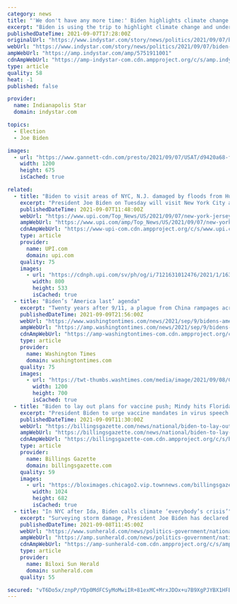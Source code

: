 ```yaml
---
category: news
title: "'We don't have any more time:' Biden highlights climate change as he tours Hurricane Ida damage in NY, NJ"
excerpt: "Biden is using the trip to highlight climate change and underscore his infrastructure bill, which will help communities prepare for extreme weather."
publishedDateTime: 2021-09-07T17:28:00Z
originalUrl: "https://www.indystar.com/story/news/politics/2021/09/07/biden-talk-climate-change-ny-nj-tour-hurricane-ida-damage/5751911001/"
webUrl: "https://www.indystar.com/story/news/politics/2021/09/07/biden-talk-climate-change-ny-nj-tour-hurricane-ida-damage/5751911001/"
ampWebUrl: "https://amp.indystar.com/amp/5751911001"
cdnAmpWebUrl: "https://amp-indystar-com.cdn.ampproject.org/c/s/amp.indystar.com/amp/5751911001"
type: article
quality: 58
heat: -1
published: false

provider:
  name: Indianapolis Star
  domain: indystar.com

topics:
  - Election
  - Joe Biden

images:
  - url: "https://www.gannett-cdn.com/presto/2021/09/07/USAT/d9420a68-f0d8-4cdf-b3cf-e9ea0e81c78a-GTY_1338886053.jpg?auto=webp&crop=6658,3746,x0,y414&format=pjpg&width=1200"
    width: 1200
    height: 675
    isCached: true

related:
  - title: "Biden to visit areas of NYC, N.J. damaged by floods from Hurricane Ida"
    excerpt: "President Joe Biden on Tuesday will visit New York City and multiple locations in New Jersey that were heavily damaged by major flooding and rains that killed dozens of people last week."
    publishedDateTime: 2021-09-07T11:48:00Z
    webUrl: "https://www.upi.com/Top_News/US/2021/09/07/new-york-jersey-joe-biden-hurricane-ida/7121631012476/"
    ampWebUrl: "https://www.upi.com/amp/Top_News/US/2021/09/07/new-york-jersey-joe-biden-hurricane-ida/7121631012476/"
    cdnAmpWebUrl: "https://www-upi-com.cdn.ampproject.org/c/s/www.upi.com/amp/Top_News/US/2021/09/07/new-york-jersey-joe-biden-hurricane-ida/7121631012476/"
    type: article
    provider:
      name: UPI.com
      domain: upi.com
    quality: 75
    images:
      - url: "https://cdnph.upi.com/sv/ph/og/i/7121631012476/2021/1/16310151479197/v1.5/Biden-to-visit-areas-of-NYC-NJ-damaged-by-floods-from-Hurricane-Ida.jpg"
        width: 800
        height: 533
        isCached: true
  - title: "Biden’s ‘America last’ agenda"
    excerpt: "Twenty years after 9/11, a plague from China rampages across our homeland. To date, COVID-19 has killed over 230 times more Americans than did those terrorist attacks."
    publishedDateTime: 2021-09-09T21:56:00Z
    webUrl: "https://www.washingtontimes.com/news/2021/sep/9/bidens-america-last-agenda/"
    ampWebUrl: "https://amp.washingtontimes.com/news/2021/sep/9/bidens-america-last-agenda/"
    cdnAmpWebUrl: "https://amp-washingtontimes-com.cdn.ampproject.org/c/s/amp.washingtontimes.com/news/2021/sep/9/bidens-america-last-agenda/"
    type: article
    provider:
      name: Washington Times
      domain: washingtontimes.com
    quality: 75
    images:
      - url: "https://twt-thumbs.washtimes.com/media/image/2021/09/08/Congress_Biden_Agenda_88765.jpg-deb7d_c0-469-6000-3969_s1200x700.jpg?077a4d12eee34b9fb188e6dd074bd433a74c3820"
        width: 1200
        height: 700
        isCached: true
  - title: "Biden to lay out plans for vaccine push; Mindy hits Florida as tropical storm; Jeter joins Hall of Fame"
    excerpt: "President Biden to urge vaccine mandates in virus speech today; Mindy hits Florida, moves north; Derek Jeter, other greats inducted into Hall of Fame. Get caught up."
    publishedDateTime: 2021-09-09T11:30:00Z
    webUrl: "https://billingsgazette.com/news/national/biden-to-lay-out-plans-for-vaccine-push-mindy-hits-florida-as-tropical-storm-jeter/article_85632095-e724-5c49-ae89-58df1a07dbab.html"
    ampWebUrl: "https://billingsgazette.com/news/national/biden-to-lay-out-plans-for-vaccine-push-mindy-hits-florida-as-tropical-storm-jeter/article_85632095-e724-5c49-ae89-58df1a07dbab.amp.html"
    cdnAmpWebUrl: "https://billingsgazette-com.cdn.ampproject.org/c/s/billingsgazette.com/news/national/biden-to-lay-out-plans-for-vaccine-push-mindy-hits-florida-as-tropical-storm-jeter/article_85632095-e724-5c49-ae89-58df1a07dbab.amp.html"
    type: article
    provider:
      name: Billings Gazette
      domain: billingsgazette.com
    quality: 59
    images:
      - url: "https://bloximages.chicago2.vip.townnews.com/billingsgazette.com/content/tncms/assets/v3/editorial/d/c9/dc9a26a7-c192-532a-ab68-78b23b1eef4b/6139ea8923746.image.jpg?resize=1024%2C682"
        width: 1024
        height: 682
        isCached: true
  - title: "In NYC after Ida, Biden calls climate ‘everybody’s crisis’"
    excerpt: "Surveying storm damage, President Joe Biden has declared climate change has reached “code red” and now has become “everybody’s crisis.”."
    publishedDateTime: 2021-09-08T11:45:00Z
    webUrl: "https://www.sunherald.com/news/politics-government/national-politics/article254044563.html"
    ampWebUrl: "https://amp.sunherald.com/news/politics-government/national-politics/article254044563.html"
    cdnAmpWebUrl: "https://amp-sunherald-com.cdn.ampproject.org/c/s/amp.sunherald.com/news/politics-government/national-politics/article254044563.html"
    type: article
    provider:
      name: Biloxi Sun Herald
      domain: sunherald.com
    quality: 55

secured: "vT6Do5x/znpP/YDp0MdFCSyMoMwiIR+81exMC+MrxJDOx+u7B9XgPJYBX1HFBtPswJ6xz2Ri1tN10+jo9o/1f/tfivSZFry1S/YCnChuj6QQj2lqho/yg20PGh+17/gmyb+txLIceBU3G+5O74UknBmEgvpUtotv2UJZwta//q9Z2UrbE4j7hisebroQf81+fUHyAAYk2QPTmJT1SbzJdffxicxFPbHkz//mPaCR/vAyu3WpqxIu+h2J8hpbOl/g4KIpsOY7y8fzUyd5AOWMhIWt42P4brhWEcoPv2nNtJ+BLk/EOdgsXe4JW3mBN3FL2gscfxFaKouz9zoslf5ImZzOV78rGxqVRBeyIS8b3sI=;RNrJkPUYjP9dwunv22kU5A=="
---
```


